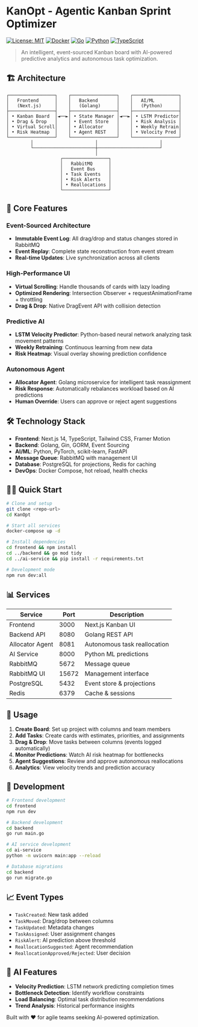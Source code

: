 # KanOpt - Agentic Kanban Sprint Optimizer

[![License: MIT](https://img.shields.io/badge/License-MIT-yellow.svg)](https://opensource.org/licenses/MIT)
[![Docker](https://img.shields.io/badge/Docker-Ready-blue.svg)](https://www.docker.com/)
[![Go](https://img.shields.io/badge/Go-1.21+-00ADD8.svg)](https://golang.org/)
[![Python](https://img.shields.io/badge/Python-3.11+-3776AB.svg)](https://www.python.org/)
[![TypeScript](https://img.shields.io/badge/TypeScript-5.0+-3178C6.svg)](https://www.typescriptlang.org/)

> An intelligent, event-sourced Kanban board with AI-powered predictive analytics and autonomous task optimization.

## 🏗️ Architecture

```
┌─────────────────┐    ┌─────────────────┐    ┌─────────────────┐
│   Frontend      │    │   Backend       │    │   AI/ML         │
│   (Next.js)     │    │   (Golang)      │    │   (Python)      │
├─────────────────┤    ├─────────────────┤    ├─────────────────┤
│ • Kanban Board  │◄──►│ • State Manager │◄──►│ • LSTM Predictor│
│ • Drag & Drop   │    │ • Event Store   │    │ • Risk Analysis │
│ • Virtual Scroll│    │ • Allocator     │    │ • Weekly Retrain│
│ • Risk Heatmap  │    │ • Agent REST    │    │ • Velocity Pred │
└─────────────────┘    └─────────────────┘    └─────────────────┘
         │                       │                       │
         └───────────────────────┼───────────────────────┘
                                 │
                    ┌─────────────────┐
                    │   RabbitMQ      │
                    │   Event Bus     │
                    │ • Task Events   │
                    │ • Risk Alerts   │
                    │ • Reallocations │
                    └─────────────────┘
```

## 🚀 Core Features

### Event-Sourced Architecture
- **Immutable Event Log**: All drag/drop and status changes stored in RabbitMQ
- **Event Replay**: Complete state reconstruction from event stream
- **Real-time Updates**: Live synchronization across all clients

### High-Performance UI
- **Virtual Scrolling**: Handle thousands of cards with lazy loading
- **Optimized Rendering**: Intersection Observer + requestAnimationFrame + throttling
- **Drag & Drop**: Native DragEvent API with collision detection

### Predictive AI
- **LSTM Velocity Predictor**: Python-based neural network analyzing task movement patterns
- **Weekly Retraining**: Continuous learning from new data
- **Risk Heatmap**: Visual overlay showing prediction confidence

### Autonomous Agent
- **Allocator Agent**: Golang microservice for intelligent task reassignment
- **Risk Response**: Automatically rebalances workload based on AI predictions
- **Human Override**: Users can approve or reject agent suggestions

## 🛠️ Technology Stack

- **Frontend**: Next.js 14, TypeScript, Tailwind CSS, Framer Motion
- **Backend**: Golang, Gin, GORM, Event Sourcing
- **AI/ML**: Python, PyTorch, scikit-learn, FastAPI
- **Message Queue**: RabbitMQ with management UI
- **Database**: PostgreSQL for projections, Redis for caching
- **DevOps**: Docker Compose, hot reload, health checks

## 🏃‍♂️ Quick Start

```bash
# Clone and setup
git clone <repo-url>
cd KanOpt

# Start all services
docker-compose up -d

# Install dependencies
cd frontend && npm install
cd ../backend && go mod tidy
cd ../ai-service && pip install -r requirements.txt

# Development mode
npm run dev:all
```

## 📊 Services

| Service | Port | Description |
|---------|------|-------------|
| Frontend | 3000 | Next.js Kanban UI |
| Backend API | 8080 | Golang REST API |
| Allocator Agent | 8081 | Autonomous task reallocation |
| AI Service | 8000 | Python ML predictions |
| RabbitMQ | 5672 | Message queue |
| RabbitMQ UI | 15672 | Management interface |
| PostgreSQL | 5432 | Event store & projections |
| Redis | 6379 | Cache & sessions |

## 🎯 Usage

1. **Create Board**: Set up project with columns and team members
2. **Add Tasks**: Create cards with estimates, priorities, and assignments
3. **Drag & Drop**: Move tasks between columns (events logged automatically)
4. **Monitor Predictions**: Watch AI risk heatmap for bottlenecks
5. **Agent Suggestions**: Review and approve autonomous reallocations
6. **Analytics**: View velocity trends and prediction accuracy

## 🔧 Development

```bash
# Frontend development
cd frontend
npm run dev

# Backend development
cd backend
go run main.go

# AI service development
cd ai-service
python -m uvicorn main:app --reload

# Database migrations
cd backend
go run migrate.go
```

## 📈 Event Types

- `TaskCreated`: New task added
- `TaskMoved`: Drag/drop between columns
- `TaskUpdated`: Metadata changes
- `TaskAssigned`: User assignment changes
- `RiskAlert`: AI prediction above threshold
- `ReallocationSuggested`: Agent recommendation
- `ReallocationApproved/Rejected`: User decision

## 🧠 AI Features

- **Velocity Prediction**: LSTM network predicting completion times
- **Bottleneck Detection**: Identify workflow constraints
- **Load Balancing**: Optimal task distribution recommendations
- **Trend Analysis**: Historical performance insights

Built with ❤️ for agile teams seeking AI-powered optimization.
